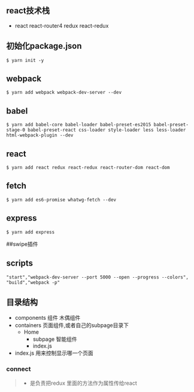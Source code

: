 ## react技术栈
- react react-router4 redux react-redux
## 初始化package.json
```
$ yarn init -y
```
## webpack
```
$ yarn add webpack webpack-dev-server --dev
```
## babel
```
$ yarn add babel-core babel-loader babel-preset-es2015 babel-preset-stage-0 babel-preset-react css-loader style-loader less less-loader html-webpack-plugin --dev
```
## react
```
$ yarn add react redux react-redux react-router-dom react-dom
```
## fetch
```
$ yarn add es6-promise whatwg-fetch --dev
```
## express
```
$ yarn add express
```
##swipe插件

## scripts
```
"start","webpack-dev-server --port 5000 --open --progress --colors",
"build","webpack -p"
```

## 目录结构
- components 组件 木偶组件
- containers 页面组件,或者自己的subpage目录下
    - Home
        - subpage 智能组件
        - index.js
- index.js 用来控制显示哪一个页面

### connect
>- 是负责把redux 里面的方法作为属性传给react